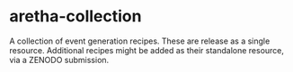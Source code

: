 # aretha-collection
A collection of event generation recipes. These are release as a single resource. Additional recipes might be added as their standalone resource, via a ZENODO submission.
